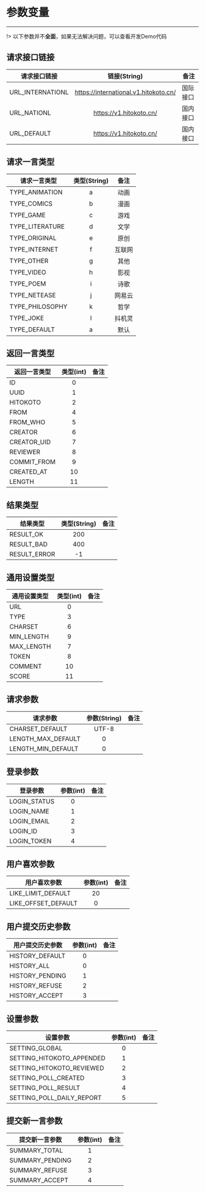 # 参数变量
---

!> 以下参数并不**全面**，如果无法解决问题，可以查看开发Demo代码

## 请求接口链接
| 请求接口链接     |             链接(String)              | 备注     |
| ---------------- | :-----------------------------------: | -------- |
| URL_INTERNATIONL | https://international.v1.hitokoto.cn/ | 国际接口 |
| URL_NATIONL      |        https://v1.hitokoto.cn/        | 国内接口 |
| URL_DEFAULT      |        https://v1.hitokoto.cn/        | 国内接口 |

## 请求一言类型
| 请求一言类型    | 类型(String) |  备注  |
| --------------- | :----------: | :----: |
| TYPE_ANIMATION  |      a       |  动画  |
| TYPE_COMICS     |      b       |  漫画  |
| TYPE_GAME       |      c       |  游戏  |
| TYPE_LITERATURE |      d       |  文学  |
| TYPE_ORIGINAL   |      e       |  原创  |
| TYPE_INTERNET   |      f       | 互联网 |
| TYPE_OTHER      |      g       |  其他  |
| TYPE_VIDEO      |      h       |  影视  |
| TYPE_POEM       |      i       |  诗歌  |
| TYPE_NETEASE    |      j       | 网易云 |
| TYPE_PHILOSOPHY |      k       |  哲学  |
| TYPE_JOKE       |      l       | 抖机灵 |
| TYPE_DEFAULT    |      a       |  默认  |


## 返回一言类型
| 返回一言类型 | 类型(int) | 备注 |
| ------------ | :-------: | ---- |
| ID           |     0     |
| UUID         |     1     |
| HITOKOTO     |     2     |
| FROM         |     4     |
| FROM_WHO     |     5     |
| CREATOR      |     6     |
| CREATOR_UID  |     7     |
| REVIEWER     |     8     |
| COMMIT_FROM  |     9     |
| CREATED_AT   |    10     |
| LENGTH       |    11     |

## 结果类型
| 结果类型     | 类型(String) | 备注 |
| ------------ | :----------: | ---- |
| RESULT_OK    |     200      |
| RESULT_BAD   |     400      |
| RESULT_ERROR |      -1      |

## 通用设置类型
| 通用设置类型 | 类型(int) | 备注 |
| ------------ | :-------: | ---- |
| URL          |     0     |
| TYPE         |     3     |
| CHARSET      |     6     |
| MIN_LENGTH   |     9     |
| MAX_LENGTH   |     7     |
| TOKEN        |     8     |
| COMMENT      |    10     |
| SCORE        |    11     |

## 请求参数
| 请求参数           | 参数(String) | 备注 |
| ------------------ | :----------: | ---- |
| CHARSET_DEFAULT    |    UTF-8     |
| LENGTH_MAX_DEFAULT |      0       |
| LENGTH_MIN_DEFAULT |      0       |



## 登录参数
| 登录参数     | 参数(int) | 备注 |
| ------------ | :-------: | ---- |
| LOGIN_STATUS |     0     |
| LOGIN_NAME   |     1     |
| LOGIN_EMAIL  |     2     |
| LOGIN_ID     |     3     |
| LOGIN_TOKEN  |     4     |


## 用户喜欢参数 
| 用户喜欢参数        | 参数(int) | 备注 |
| ------------------- | :-------: | ---- |
| LIKE_LIMIT_DEFAULT  |    20     |
| LIKE_OFFSET_DEFAULT |     0     |

## 用户提交历史参数
| 用户提交历史参数 | 参数(int) | 备注 |
| ---------------- | :-------: | ---- |
| HISTORY_DEFAULT  |     0     |
| HISTORY_ALL      |     0     |
| HISTORY_PENDING  |     1     |
| HISTORY_REFUSE   |     2     |
| HISTORY_ACCEPT   |     3     |

## 设置参数 
| 设置参数                  | 参数(int) | 备注 |
| ------------------------- | :-------: | ---- |
| SETTING_GLOBAL            |     0     |
| SETTING_HITOKOTO_APPENDED |     1     |
| SETTING_HITOKOTO_REVIEWED |     2     |
| SETTING_POLL_CREATED      |     3     |
| SETTING_POLL_RESULT       |     4     |
| SETTING_POLL_DAILY_REPORT |     5     |

## 提交新一言参数
| 提交新一言参数  | 参数(int) | 备注 |
| --------------- | :-------: | ---- |
| SUMMARY_TOTAL   |     1     |
| SUMMARY_PENDING |     2     |
| SUMMARY_REFUSE  |     3     |
| SUMMARY_ACCEPT  |     4     |

